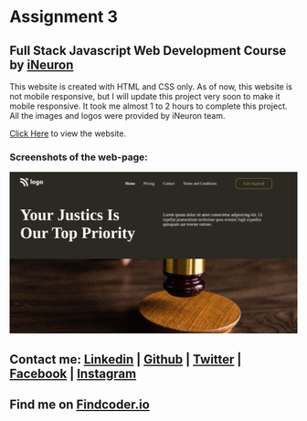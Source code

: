 # Assignment 3
## Full Stack Javascript Web Development Course by [iNeuron](https://ineuron.ai/)

This website is created with HTML and CSS only. As of now, this website is not mobile responsive, but I will update this project very soon to make it mobile responsive. It took me almost 1 to 2 hours to complete this project. All the images and logos were provided by iNeuron team.

[Click Here](https://fsjs-assignment3.netlify.app/) to view the website.

### Screenshots of the web-page:

![Full website](./assets/Screenshot_20220805_075724.png)


## Contact me: [Linkedin](https://www.linkedin.com/in/subham-dutta-8670b8178/) | [Github](https://github.com/Sduttt) | [Twitter](https://twitter.com/Subhamd88404337) | [Facebook](https://www.facebook.com/profile.php?id=100073951804006) | [Instagram](https://www.instagram.com/its_subham_dutta/)

## Find me on [Findcoder.io](https://www.findcoder.io/u/sdutta)